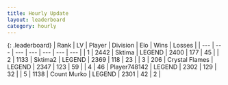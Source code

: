 ```yaml
---
title: Hourly Update
layout: leaderboard
category: hourly
---
```


{: .leaderboard}
| Rank | LV | Player | Division | Elo | Wins | Losses |
| --- | --- | --- | --- | --- | --- | --- |
| <span data-change="0">1</span> | 2442 | <span title="ID: 353063">Sktima</span> | LEGEND | <span data-change="0">2400</span> | <span data-change="0">177</span> | <span data-change="0">45</span> |
| <span data-change="0">2</span> | 1133 | <span title="ID: 402846">Sktima2</span> | LEGEND | <span data-change="4">2369</span> | <span data-change="1">118</span> | <span data-change="0">23</span> |
| <span data-change="0">3</span> | 206 | <span title="ID: 725085">Crystal Flames</span> | LEGEND | <span data-change="0">2347</span> | <span data-change="0">123</span> | <span data-change="0">59</span> |
| <span data-change="0">4</span> | 46 | <span title="ID: 748142">Player748142</span> | LEGEND | <span data-change="0">2302</span> | <span data-change="0">129</span> | <span data-change="0">32</span> |
| <span data-change="0">5</span> | 1138 | <span title="ID: 498323">Count Murko</span> | LEGEND | <span data-change="0">2301</span> | <span data-change="0">42</span> | <span data-change="0">2</span> |